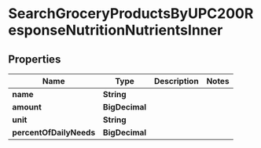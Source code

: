 

# SearchGroceryProductsByUPC200ResponseNutritionNutrientsInner


## Properties

| Name | Type | Description | Notes |
|------------ | ------------- | ------------- | -------------|
|**name** | **String** |  |  |
|**amount** | **BigDecimal** |  |  |
|**unit** | **String** |  |  |
|**percentOfDailyNeeds** | **BigDecimal** |  |  |



